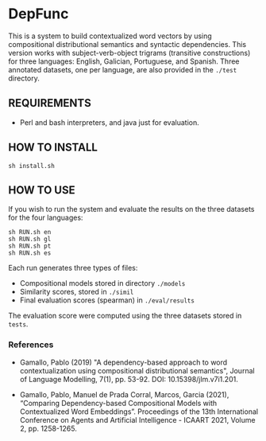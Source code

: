 # DepFunc
This is a system to build contextualized word vectors by using compositional distributional semantics and syntactic dependencies. This version works with subject-verb-object trigrams (transitive constructions) for three languages: English, Galician, Portuguese, and Spanish. Three annotated datasets, one per language, are also provided in the `./test` directory.

## REQUIREMENTS

* Perl and bash interpreters, and java just for evaluation. 

## HOW TO INSTALL

```
sh install.sh
```

## HOW TO USE

If you wish to run the system and evaluate the results on the three datasets for the four languages: 
```
sh RUN.sh en
sh RUN.sh gl
sh RUN.sh pt
sh RUN.sh es
```

Each run generates three types of files:

* Compositional models stored in directory `./models`
* Similarity scores, stored in `./simil`
* Final evaluation scores (spearman) in  `./eval/results` 

The evaluation score were computed using the three datasets stored in `tests`.

### References
* Gamallo, Pablo (2019) "A dependency-based approach to word contextualization using compositional distributional semantics", Journal of Language Modelling, 7(1), pp. 53-92. DOI: 10.15398/jlm.v7i1.201.

* Gamallo, Pablo, Manuel de Prada Corral, Marcos, Garcia (2021), “Comparing Dependency-based Compositional Models with Contextualized Word Embeddings”. Proceedings of the 13th International Conference on Agents and Artificial Intelligence - ICAART 2021, Volume 2, pp. 1258-1265.
